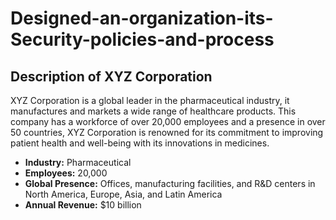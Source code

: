 # Designed-an-organization-its-Security-policies-and-process


## Description of XYZ Corporation

XYZ Corporation is a global leader in the pharmaceutical industry, it manufactures and markets
a wide range of healthcare products. This company has a workforce of over 20,000 employees
and a presence in over 50 countries, XYZ Corporation is renowned for its commitment to
improving patient health and well-being with its innovations in medicines.

- <b>Industry:</b> Pharmaceutical
- <b>Employees:</b> 20,000
- <b>Global Presence:</b> Offices, manufacturing facilities, and R&D centers in North America, Europe,
Asia, and Latin America
- <b>Annual Revenue:</b> $10 billion
